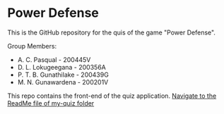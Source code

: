 # Power Defense

This is the GitHub repository for the quis of the game "Power Defense".

Group Members:
- A. C. Pasqual - 200445V
- D. L. Lokugeegana - 200356A
- P. T. B. Gunathilake - 200439G
- M. N. Gunawardena - 200201V

This repo contains the front-end of the quiz application.
[Navigate to the ReadMe file of my-quiz folder](https://github.com/TeamLyoko/power-defense-quiz-frontend/tree/master/my-quiz#readme)
